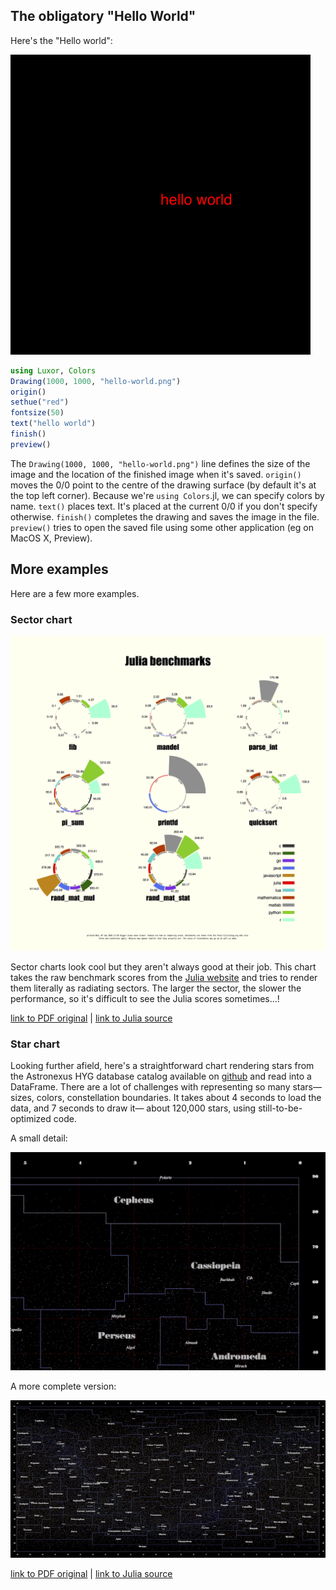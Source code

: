 ## The obligatory "Hello World"

Here's the "Hello world":

!["Hello world"](figures/hello-world.png)

```julia
using Luxor, Colors
Drawing(1000, 1000, "hello-world.png")
origin()
sethue("red")
fontsize(50)
text("hello world")
finish()
preview()
```

The `Drawing(1000, 1000, "hello-world.png")` line defines the size of the image and the location of the finished image when it's saved. `origin()` moves the 0/0 point to the centre of the drawing surface (by default it's at the top left corner). Because we're `using Colors`.jl, we can specify colors by name. `text()` places text. It's placed at the current 0/0 if you don't specify otherwise. `finish()` completes the drawing and saves the image in the file. `preview()` tries to open the saved file using some other application (eg on MacOS X, Preview).

## More examples

Here are a few more examples.

### Sector chart

!["benchmark sector chart"](figures/sector-chart.png)

Sector charts look cool but they aren't always good at their job. This chart takes the raw benchmark scores from the [Julia website](http://julialang.org) and tries to render them literally as radiating sectors. The larger the sector, the slower the performance, so it's difficult to see the Julia scores sometimes...!

[link to PDF original](figures/sector-chart.pdf) | [link to Julia source](examples/sector-chart.jl)

### Star chart

Looking further afield, here's a straightforward chart rendering stars from the Astronexus HYG database catalog available on [github](https://github.com/astronexus/HYG-Database) and read into a DataFrame. There are a lot of challenges with representing so many stars—sizes, colors, constellation boundaries. It takes about 4 seconds to load the data, and 7 seconds to draw it— about 120,000 stars, using still-to-be-optimized code.

A small detail:

!["benchmark sector chart"](figures/star-chart-detail.png)

A more complete version:

!["benchmark sector chart"](figures/star-chart.png)

[link to PDF original](figures/star-chart.pdf) | [link to Julia source](examples/star-chart.jl)
